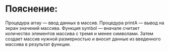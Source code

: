 # Пояснение:
Процедура array — ввод данных в массив.
Процедура printA — вывод на экран значений массива.
Функция symbol — вначале считает количество элементов массива с тремя и менее символами. Затем создает массив нужной размерностью и вносит данные из введенного массива в результат функции.
